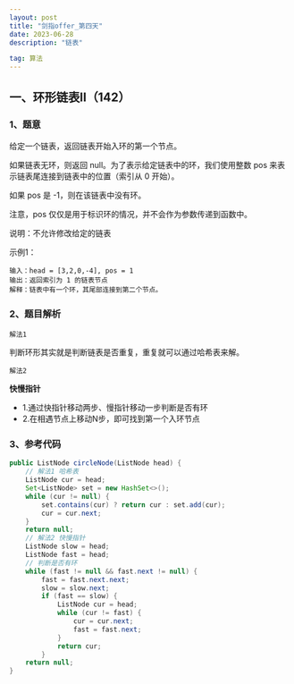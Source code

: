 ```yaml
---
layout: post
title: "剑指offer_第四天"
date: 2023-06-28 
description: "链表"

tag: 算法
---  
```


## 一、环形链表II（142）

### 1、题意

给定一个链表，返回链表开始入环的第一个节点。

如果链表无环，则返回 null。为了表示给定链表中的环，我们使用整数 pos 来表示链表尾连接到链表中的位置（索引从 0 开始）。

如果 pos 是 -1，则在该链表中没有环。

注意，pos 仅仅是用于标识环的情况，并不会作为参数传递到函数中。

说明：不允许修改给定的链表

示例1：

```
输入：head = [3,2,0,-4], pos = 1
输出：返回索引为 1 的链表节点
解释：链表中有一个环，其尾部连接到第二个节点。
```

### 2、题目解析

``解法1``

判断环形其实就是判断链表是否重复，重复就可以通过哈希表来解。

``解法2``

**快慢指针**

- 1.通过快指针移动两步、慢指针移动一步判断是否有环
- 2.在相遇节点上移动N步，即可找到第一个入环节点

### 3、参考代码

```java
public ListNode circleNode(ListNode head) {
    // 解法1 哈希表
    ListNode cur = head;
    Set<ListNode> set = new HashSet<>();
    while (cur != null) {
        set.contains(cur) ? return cur : set.add(cur);
        cur = cur.next;
    }
	return null;
    // 解法2 快慢指针
    ListNode slow = head;
    ListNode fast = head;
    // 判断是否有环
    while (fast != null && fast.next != null) {
        fast = fast.next.next;
        slow = slow.next;
        if (fast == slow) {
            ListNode cur = head;
            while (cur != fast) {
                cur = cur.next;
                fast = fast.next;
            }
            return cur;
        }
    return null;
}
```

